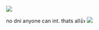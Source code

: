 ![](https://i.postimg.cc/T12hr94Z/Untitled100-20250920174947.png)

no dni anyone can int. thats all👍 ![](https://i.postimg.cc/HnqZvdJM/Untitled101-20250920212621.png)
